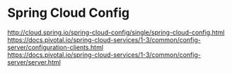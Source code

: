 # Spring Cloud Config

http://cloud.spring.io/spring-cloud-config/single/spring-cloud-config.html  
https://docs.pivotal.io/spring-cloud-services/1-3/common/config-server/configuration-clients.html  
https://docs.pivotal.io/spring-cloud-services/1-3/common/config-server/server.html  
